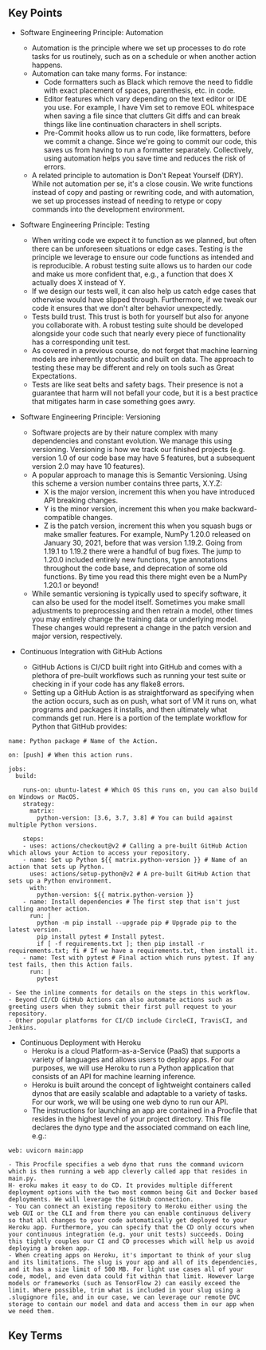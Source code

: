 ## Key Points

- Software Engineering Principle: Automation
    - Automation is the principle where we set up processes to do rote tasks for us routinely, such as on a schedule or when another action happens.
    - Automation can take many forms. For instance:
        - Code formatters such as Black which remove the need to fiddle with exact placement of spaces, parenthesis, etc. in code.
        - Editor features which vary depending on the text editor or IDE you use. For example, I have Vim set to remove EOL whitespace when saving a file since that clutters Git diffs and can break things like line continuation characters in shell scripts.
        - Pre-Commit hooks allow us to run code, like formatters, before we commit a change. Since we're going to commit our code, this saves us from having to run a formatter separately.
    Collectively, using automation helps you save time and reduces the risk of errors.
    - A related principle to automation is Don't Repeat Yourself (DRY). While not automation per se, it's a close cousin. We write functions instead of copy and pasting or rewriting code, and with automation, we set up processes instead of needing to retype or copy commands into the development environment.

- Software Engineering Principle: Testing
    - When writing code we expect it to function as we planned, but often there can be unforeseen situations or edge cases. Testing is the principle we leverage to ensure our code functions as intended and is reproducible. A robust testing suite allows us to harden our code and make us more confident that, e.g., a function that does X actually does X instead of Y.
    - If we design our tests well, it can also help us catch edge cases that otherwise would have slipped through. Furthermore, if we tweak our code it ensures that we don't alter behavior unexpectedly.
    - Tests build trust. This trust is both for yourself but also for anyone you collaborate with. A robust testing suite should be developed alongside your code such that nearly every piece of functionality has a corresponding unit test.
    - As covered in a previous course, do not forget that machine learning models are inherently stochastic and built on data. The approach to testing these may be different and rely on tools such as Great Expectations.
    - Tests are like seat belts and safety bags. Their presence is not a guarantee that harm will not befall your code, but it is a best practice that mitigates harm in case something goes awry.

- Software Engineering Principle: Versioning
    - Software projects are by their nature complex with many dependencies and constant evolution. We manage this using versioning. Versioning is how we track our finished projects (e.g. version 1.0 of our code base may have 5 features, but a subsequent version 2.0 may have 10 features).
    - A popular approach to manage this is Semantic Versioning. Using this scheme a version number contains three parts, X.Y.Z:
        - X is the major version, increment this when you have introduced API breaking changes.
        - Y is the minor version, increment this when you make backward-compatible changes.
        - Z is the patch version, increment this when you squash bugs or make smaller features.
    For example, NumPy 1.20.0 released on January 30, 2021, before that was version 1.19.2. Going from 1.19.1 to 1.19.2 there were a handful of bug fixes. The jump to 1.20.0 included entirely new functions, type annotations throughout the code base, and deprecation of some old functions. By time you read this there might even be a NumPy 1.20.1 or beyond!
    - While semantic versioning is typically used to specify software, it can also be used for the model itself. Sometimes you make small adjustments to preprocessing and then retrain a model, other times you may entirely change the training data or underlying model. These changes would represent a change in the patch version and major version, respectively.

- Continuous Integration with GitHub Actions
    - GitHub Actions is CI/CD built right into GitHub and comes with a plethora of pre-built workflows such as running your test suite or checking in if your code has any flake8 errors.
    - Setting up a GitHub Action is as straightforward as specifying when the action occurs, such as on push, what sort of VM it runs on, what programs and packages it installs, and then ultimately what commands get run. Here is a portion of the template workflow for Python that GitHub provides:
```
name: Python package # Name of the Action.

on: [push] # When this action runs.

jobs:
  build:

    runs-on: ubuntu-latest # Which OS this runs on, you can also build on Windows or MacOS.
    strategy:
      matrix:
        python-version: [3.6, 3.7, 3.8] # You can build against multiple Python versions.

    steps:
    - uses: actions/checkout@v2 # Calling a pre-built GitHub Action which allows your Action to access your repository.
    - name: Set up Python ${{ matrix.python-version }} # Name of an action that sets up Python.
      uses: actions/setup-python@v2 # A pre-built GitHub Action that sets up a Python environment.
      with:
        python-version: ${{ matrix.python-version }}
    - name: Install dependencies # The first step that isn't just calling another action.
      run: |
        python -m pip install --upgrade pip # Upgrade pip to the latest version.
        pip install pytest # Install pytest.
        if [ -f requirements.txt ]; then pip install -r requirements.txt; fi # If we have a requirements.txt, then install it.
    - name: Test with pytest # Final action which runs pytest. If any test fails, then this Action fails.
      run: |
        pytest
```

    - See the inline comments for details on the steps in this workflow.
    - Beyond CI/CD GitHub Actions can also automate actions such as greeting users when they submit their first pull request to your repository.
    - Other popular platforms for CI/CD include CircleCI, TravisCI, and Jenkins.

- Continuous Deployment with Heroku
    - Heroku is a cloud Platform-as-a-Service (PaaS) that supports a variety of languages and allows users to deploy apps. For our purposes, we will use Heroku to run a Python application that consists of an API for machine learning inference.
    - Heroku is built around the concept of lightweight containers called dynos that are easily scalable and adaptable to a variety of tasks. For our work, we will be using one web dyno to run our API.
    - The instructions for launching an app are contained in a Procfile that resides in the highest level of your project directory. This file declares the dyno type and the associated command on each line, e.g.:
```
web: uvicorn main:app
```

    - This Procfile specifies a web dyno that runs the command uvicorn which is then running a web app cleverly called app that resides in main.py.
    H- eroku makes it easy to do CD. It provides multiple different deployment options with the two most common being Git and Docker based deployments. We will leverage the GitHub connection.
    - You can connect an existing repository to Heroku either using the web GUI or the CLI and from there you can enable continuous delivery so that all changes to your code automatically get deployed to your Heroku app. Furthermore, you can specify that the CD only occurs when your continuous integration (e.g. your unit tests) succeeds. Doing this tightly couples our CI and CD processes which will help us avoid deploying a broken app.
    - When creating apps on Heroku, it's important to think of your slug and its limitations. The slug is your app and all of its dependencies, and it has a size limit of 500 MB. For light use cases all of your code, model, and even data could fit within that limit. However large models or frameworks (such as TensorFlow 2) can easily exceed the limit. Where possible, trim what is included in your slug using a .slugignore file, and in our case, we can leverage our remote DVC storage to contain our model and data and access them in our app when we need them.

## Key Terms